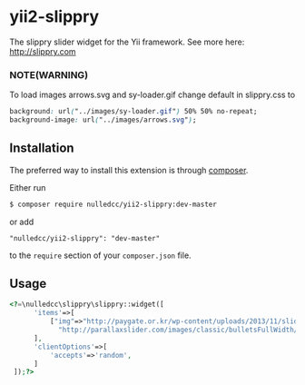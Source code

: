 # yii2-slippry
The slippry slider widget for the Yii framework.
See more here: http://slippry.com

### NOTE(WARNING)
To load images arrows.svg and sy-loader.gif
change default in slippry.css to
```css
background: url("../images/sy-loader.gif") 50% 50% no-repeat;
background-image: url("../images/arrows.svg");
```

## Installation

The preferred way to install this extension is through [composer](http://getcomposer.org/download/).

Either run

```bash
$ composer require nulledcc/yii2-slippry:dev-master
```

or add

```
"nulledcc/yii2-slippry": "dev-master"
```

to the `require` section of your `composer.json` file.
## Usage
```php
<?=\nulledcc\slippry\slippry::widget([
      'items'=>[
          ["img"=>"http://paygate.or.kr/wp-content/uploads/2013/11/slider__wat.png","a"=>["href"=>"http://mysite.com/"]],
            "http://parallaxslider.com/images/classic/bulletsFullWidth/02_bulletsFW.jpg"
      ],
      'clientOptions'=>[
          'accepts'=>'random',
      ]
 ]);?>
```

